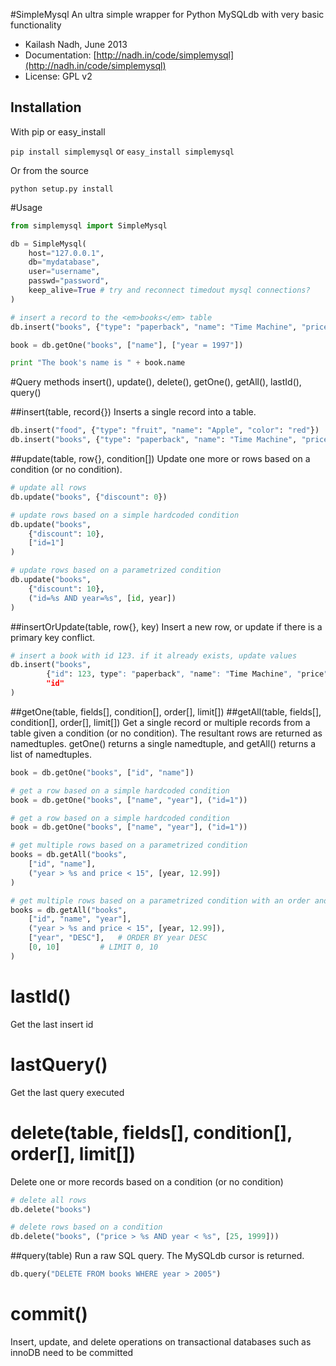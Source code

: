 #SimpleMysql
An ultra simple wrapper for Python MySQLdb with very basic functionality

- Kailash Nadh, June 2013
- Documentation: [http://nadh.in/code/simplemysql](http://nadh.in/code/simplemysql)
- License: GPL v2

## Installation
With pip or easy_install

```pip install simplemysql``` or ```easy_install simplemysql```

Or from the source

```python setup.py install```

#Usage
```python
from simplemysql import SimpleMysql

db = SimpleMysql(
	host="127.0.0.1",
	db="mydatabase",
	user="username",
	passwd="password",
	keep_alive=True # try and reconnect timedout mysql connections?
)

# insert a record to the <em>books</em> table
db.insert("books", {"type": "paperback", "name": "Time Machine", "price": 5.55, year: "1997"})

book = db.getOne("books", ["name"], ["year = 1997"])

print "The book's name is " + book.name
```

#Query methods
insert(), update(), delete(), getOne(), getAll(), lastId(), query()

##insert(table, record{})
Inserts a single record into a table.

```python
db.insert("food", {"type": "fruit", "name": "Apple", "color": "red"})
db.insert("books", {"type": "paperback", "name": "Time Machine", "price": 5.55})
```

##update(table, row{}, condition[])
Update one more or rows based on a condition (or no condition).

```python
# update all rows
db.update("books", {"discount": 0})

# update rows based on a simple hardcoded condition
db.update("books",
	{"discount": 10},
	["id=1"]
)

# update rows based on a parametrized condition
db.update("books",
	{"discount": 10},
	("id=%s AND year=%s", [id, year])
)
```

##insertOrUpdate(table, row{}, key)
Insert a new row, or update if there is a primary key conflict.

```python
# insert a book with id 123. if it already exists, update values
db.insert("books",
		{"id": 123, type": "paperback", "name": "Time Machine", "price": 5.55},
		"id"
)
```

##getOne(table, fields[], condition[], order[], limit[])
##getAll(table, fields[], condition[], order[], limit[])
Get a single record or multiple records from a table given a condition (or no condition). The resultant rows are returned as namedtuples. getOne() returns a single namedtuple, and getAll() returns a list of namedtuples.

```python
book = db.getOne("books", ["id", "name"])
```

```python
# get a row based on a simple hardcoded condition
book = db.getOne("books", ["name", "year"], ("id=1"))
```

```python
# get a row based on a simple hardcoded condition
book = db.getOne("books", ["name", "year"], ("id=1"))
```

```python
# get multiple rows based on a parametrized condition
books = db.getAll("books",
	["id", "name"],
	("year > %s and price < 15", [year, 12.99])
)
```

```python
# get multiple rows based on a parametrized condition with an order and limit specified
books = db.getAll("books",
	["id", "name", "year"],
	("year > %s and price < 15", [year, 12.99]),
	["year", "DESC"],	# ORDER BY year DESC
	[0, 10]			# LIMIT 0, 10
)
```
# lastId()
Get the last insert id

# lastQuery()
Get the last query executed

# delete(table, fields[], condition[], order[], limit[])
Delete one or more records based on a condition (or no condition)

```python
# delete all rows
db.delete("books")

# delete rows based on a condition
db.delete("books", ("price > %s AND year < %s", [25, 1999]))
```

##query(table)
Run a raw SQL query. The MySQLdb cursor is returned.

```python
db.query("DELETE FROM books WHERE year > 2005")
```

# commit()
Insert, update, and delete operations on transactional databases such as innoDB need to be committed